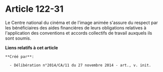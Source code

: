 # Article 122-31

Le Centre national du cinéma et de l'image animée s'assure du respect par les bénéficiaires des aides financières de leurs
obligations relatives à l'application des conventions et accords collectifs de travail auxquels ils sont soumis.

**Liens relatifs à cet article**

	**Créé par**:

	  - Délibération n°2014/CA/11 du 27 novembre 2014 - art., v. init.
